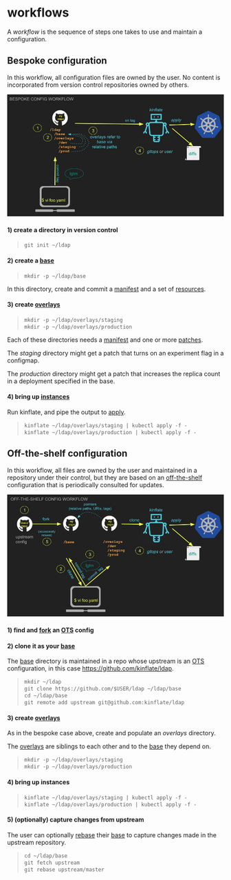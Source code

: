 [OTS]: glossary.md#off-the-shelf
[apply]: glossary.md#apply
[applying]: glossary.md#apply
[base]: glossary.md#base
[fork]: https://guides.github.com/activities/forking/
[instances]: glossary.md#instance
[manifest]: glossary.md#manifest
[off-the-shelf]: glossary.md#off-the-shelf
[overlays]: glossary.md#overlay
[patch]: glossary.md#patch
[patches]: glossary.md#patch
[rebase]: https://git-scm.com/docs/git-rebase
[resources]: glossary.md#resources
[workflowBespoke]: workflowBespoke.jpg
[workflowOts]: workflowOts.jpg

# workflows

A _workflow_ is the sequence of steps one takes to
use and maintain a configuration.

## Bespoke configuration

In this workflow, all configuration files are owned by
the user.  No content is incorporated from version
control repositories owned by others.

![bespoke config workflow image][workflowBespoke]

#### 1) create a directory in version control

> ```
> git init ~/ldap
> ```

#### 2) create a [base]

> ```
> mkdir -p ~/ldap/base
> ```

In this directory, create and commit a [manifest]
and a set of [resources].

#### 3) create [overlays]

> ```
> mkdir -p ~/ldap/overlays/staging
> mkdir -p ~/ldap/overlays/production
> ```

Each of these directories needs a [manifest]
and one or more [patches].

The _staging_ directory might get a patch
that turns on an experiment flag in a configmap.

The _production_ directory might get a patch
that increases the replica count in a deployment
specified in the base.

#### 4) bring up [instances]

Run kinflate, and pipe the output to [apply].

> ```
> kinflate ~/ldap/overlays/staging | kubectl apply -f -
> kinflate ~/ldap/overlays/production | kubectl apply -f -
> ```


## Off-the-shelf configuration

In this workflow, all files are owned by the user and
maintained in a repository under their control, but
they are based on an [off-the-shelf] configuration that
is periodically consulted for updates.


![off-the-shelf config workflow image][workflowOts]

#### 1) find and [fork] an [OTS] config

#### 2) clone it as your [base]

The [base] directory is maintained in a repo whose
upstream is an [OTS] configuration, in this case
https://github.com/kinflate/ldap.

> ```
> mkdir ~/ldap
> git clone https://github.com/$USER/ldap ~/ldap/base
> cd ~/ldap/base
> git remote add upstream git@github.com:kinflate/ldap
> ```

#### 3) create [overlays]

As in the bespoke case above, create and populate
an _overlays_ directory.

The [overlays] are siblings to each other and to the
[base] they depend on.

> ```
> mkdir -p ~/ldap/overlays/staging
> mkdir -p ~/ldap/overlays/production
> ```


#### 4) bring up instances

> ```
> kinflate ~/ldap/overlays/staging | kubectl apply -f -
> kinflate ~/ldap/overlays/production | kubectl apply -f -
> ```

#### 5) (optionally) capture changes from upstream

The user can optionally [rebase] their [base] to
capture changes made in the upstream repository.

> ```
> cd ~/ldap/base
> git fetch upstream
> git rebase upstream/master
> ```
